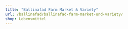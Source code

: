 ```yaml
---
title: "Ballinafad Farm Market & Variety"
url: /ballinafad/ballinafad-farm-market-und-variety/
shop: Lebensmittel
---
```

